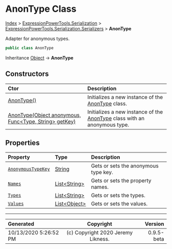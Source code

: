 ﻿# AnonType Class

[Index](../index.md) > [ExpressionPowerTools.Serialization](ExpressionPowerTools.Serialization.a.md) > [ExpressionPowerTools.Serialization.Serializers](ExpressionPowerTools.Serialization.Serializers.n.md) > **AnonType**

Adapter for anonymous types.

```csharp
public class AnonType
```

Inheritance [Object](https://docs.microsoft.com/dotnet/api/system.object) → **AnonType**

## Constructors

| Ctor | Description |
| :-- | :-- |
| [AnonType()](ExpressionPowerTools.Serialization.Serializers.AnonType.ctor.md#anontype) | Initializes a new instance of the [AnonType](ExpressionPowerTools.Serialization.Serializers.AnonType.cs.md) class. |
| [AnonType(Object anonymous, Func&lt;Type, String> getKey)](ExpressionPowerTools.Serialization.Serializers.AnonType.ctor.md#anontypeobject-anonymous-functype-string-getkey) | Initializes a new instance of the [AnonType](ExpressionPowerTools.Serialization.Serializers.AnonType.cs.md) class            with an anonymous type. |
## Properties

| Property | Type | Description |
| :-- | :-- | :-- |
| [`AnonymousTypeKey`](ExpressionPowerTools.Serialization.Serializers.AnonType.AnonymousTypeKey.prop.md) | [String](https://docs.microsoft.com/dotnet/api/system.string) | Gets or sets the anonymous type key. |
| [`Names`](ExpressionPowerTools.Serialization.Serializers.AnonType.Names.prop.md) | [List&lt;String>](https://docs.microsoft.com/dotnet/api/system.collections.generic.list-1) | Gets or sets the property names. |
| [`Types`](ExpressionPowerTools.Serialization.Serializers.AnonType.Types.prop.md) | [List&lt;String>](https://docs.microsoft.com/dotnet/api/system.collections.generic.list-1) | Gets or sets the types. |
| [`Values`](ExpressionPowerTools.Serialization.Serializers.AnonType.Values.prop.md) | [List&lt;Object>](https://docs.microsoft.com/dotnet/api/system.collections.generic.list-1) | Gets or sets the values. |


---

| Generated | Copyright | Version |
| :-- | :-: | --: |
| 10/13/2020 5:26:52 PM | (c) Copyright 2020 Jeremy Likness. | 0.9.5-beta |
